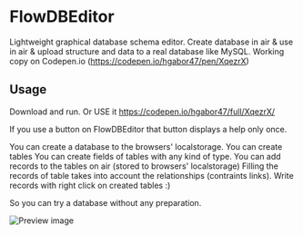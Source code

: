 FlowDBEditor
============

Lightweight graphical database schema editor. Create database in air & use in air & upload structure and data to a real database like MySQL. 
Working copy on Codepen.io (https://codepen.io/hgabor47/pen/XqezrX)


Usage
-----
Download and run. Or USE it https://codepen.io/hgabor47/full/XqezrX/

If you use a button on FlowDBEditor that button displays a help only once.

You can create a database to the browsers' localstorage.
You can create tables
You can create fields of tables with any kind of type.
You can add records to the tables on air (stored to browsers' localstorage)
Filling the records of table takes into account the relationships (contraints links).
Write records with right click on created tables :)

So you can try a database without any preparation.


![Preview image](https://github.com/hgabor47/FlowDBEditor/blob/master/flowdbeditor1.jpg?raw=true "Preview")


